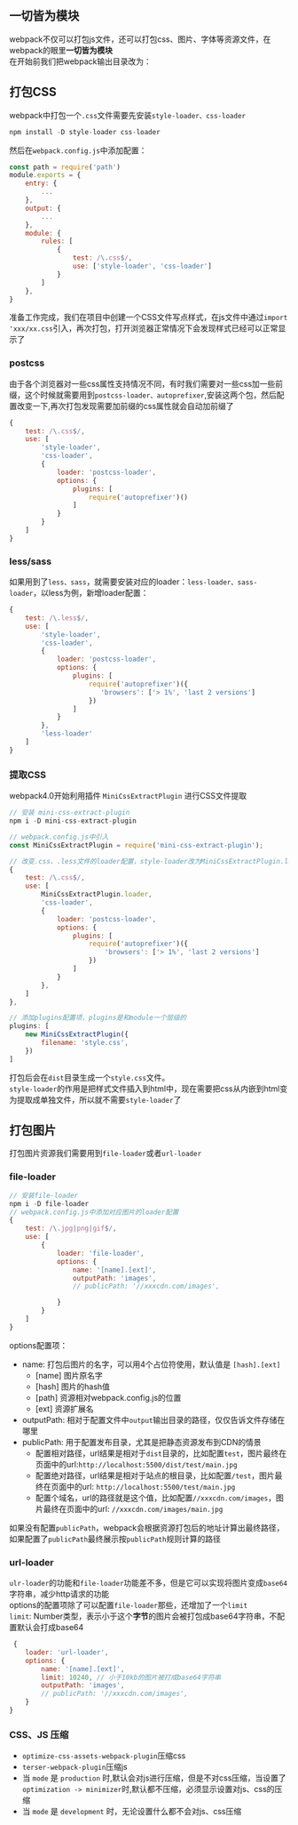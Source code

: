 ## 一切皆为模块
webpack不仅可以打包js文件，还可以打包css、图片、字体等资源文件，在webpack的眼里**一切皆为模块**  
在开始前我们把webpack输出目录改为：

## 打包CSS
webpack中打包一个`.css`文件需要先安装`style-loader、css-loader`
```js
npm install -D style-loader css-loader
```
然后在`webpack.config.js`中添加配置：
```js
const path = require('path')
module.exports = {
    entry: {
        ...
    },
    output: {
        ...
    },
    module: {
        rules: [
            {
                test: /\.css$/,
                use: ['style-loader', 'css-loader']
            }
        ]
    },
}
```
准备工作完成，我们在项目中创建一个CSS文件写点样式，在js文件中通过`import 'xxx/xx.css`引入，再次打包，打开浏览器正常情况下会发现样式已经可以正常显示了
### postcss
由于各个浏览器对一些css属性支持情况不同，有时我们需要对一些css加一些前缀，这个时候就需要用到`postcss-loader、autoprefixer`,安装这两个包，然后配置改变一下,再次打包发现需要加前缀的css属性就会自动加前缀了
```js
{
    test: /\.css$/,
    use: [
        'style-loader',
        'css-loader',
        {
            loader: 'postcss-loader',
            options: {
                plugins: [
                    require('autoprefixer')()
                ]
            }
        }
    ]
}
```
### less/sass
如果用到了`less、sass`，就需要安装对应的loader：`less-loader、sass-loader`，以less为例，新增loader配置：  
```js
{
    test: /\.less$/,
    use: [
        'style-loader',
        'css-loader',
        {
            loader: 'postcss-loader',
            options: {
                plugins: [
                    require('autoprefixer')({
                       'browsers': ['> 1%', 'last 2 versions']
                    })
                ]
            }
        },
        'less-loader'
    ]
}
```
### 提取CSS
webpack4.0开始利用插件 `MiniCssExtractPlugin` 进行CSS文件提取
```js
// 安装 mini-css-extract-plugin
npm i -D mini-css-extract-plugin

// webpack.config.js中引入
const MiniCssExtractPlugin = require('mini-css-extract-plugin');

// 改变.css、.less文件的loader配置，style-loader改为MiniCssExtractPlugin.loader
{
    test: /\.css$/,
    use: [
        MiniCssExtractPlugin.loader,
        'css-loader',
        {
            loader: 'postcss-loader',
            options: {
                plugins: [
                    require('autoprefixer')({
                        'browsers': ['> 1%', 'last 2 versions']
                    })
                ]
            }
        },
    ]
},

// 添加plugins配置项，plugins是和module一个层级的
plugins: [
    new MiniCssExtractPlugin({
        filename: 'style.css',
    })
]
```
打包后会在`dist`目录生成一个`style.css`文件。  
`style-loader`的作用是把样式文件插入到html中，现在需要把css从内嵌到html变为提取成单独文件，所以就不需要`style-loader`了

## 打包图片
打包图片资源我们需要用到`file-loader`或者`url-loader`
### file-loader
```js
// 安装file-loader
npm i -D file-loader
// webpack.config.js中添加对应图片的loader配置
{
    test: /\.jpg|png|gif$/,
    use: [
        {
            loader: 'file-loader',
            options: {
                name: '[name].[ext]',
                outputPath: 'images',
                // publicPath: '//xxxcdn.com/images',

            }
        }
    ]
}
```
options配置项：
- name: 打包后图片的名字，可以用4个占位符使用，默认值是 `[hash].[ext]`
  - [name] 图片原名字
  - [hash] 图片的hash值
  - [path] 资源相对webpack.config.js的位置
  - [ext] 资源扩展名
- outputPath: 相对于配置文件中`output`输出目录的路径，仅仅告诉文件存储在哪里
- publicPath: 用于配置发布目录，尤其是把静态资源发布到CDN的情景
  - 配置相对路径，url结果是相对于`dist`目录的，比如配置`test`，图片最终在页面中的url:`http://localhost:5500/dist/test/main.jpg`
  - 配置绝对路径，url结果是相对于站点的根目录，比如配置`/test`，图片最终在页面中的url: `http://localhost:5500/test/main.jpg`
  - 配置个域名，url的路径就是这个值，比如配置`//xxxcdn.com/images`，图片最终在页面中的url: `//xxxcdn.com/images/main.jpg`

如果没有配置`publicPath`，webpack会根据资源打包后的地址计算出最终路径，如果配置了`publicPath`最终展示按`publicPath`规则计算的路径

### url-loader
`ulr-loader`的功能和`file-loader`功能差不多，但是它可以实现将图片变成`base64`字符串，减少http请求的功能  
options的配置项除了可以配置`file-loader`那些，还增加了一个`limit`  
`limit`: Number类型，表示小于这个**字节**的图片会被打包成base64字符串，不配置默认会打成base64
```js
 {
    loader: 'url-loader',
    options: {
        name: '[name].[ext]',
        limit: 10240, // 小于10kb的图片被打成base64字符串
        outputPath: 'images',
        // publicPath: '//xxxcdn.com/images',
    }
}
```
### CSS、JS 压缩
- `optimize-css-assets-webpack-plugin`压缩css
- `terser-webpack-plugin`压缩js
- 当 `mode` 是 `production` 时,默认会对js进行压缩，但是不对css压缩，当设置了`optimization -> minimizer`时,默认都不压缩，必须显示设置对js、css的压缩
- 当 `mode` 是 `development` 时，无论设置什么都不会对js、css压缩
